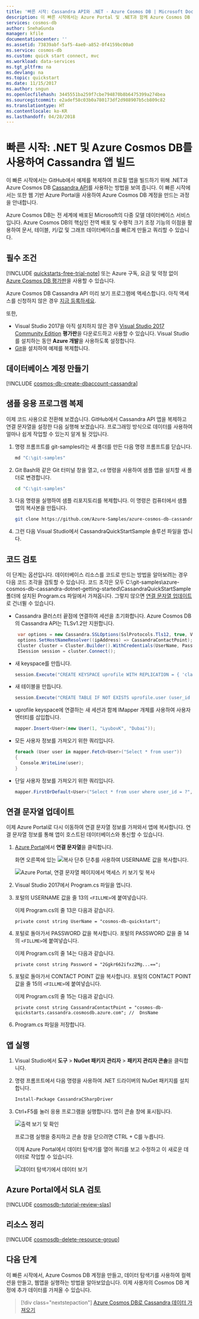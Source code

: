 ```yaml
---
title: '빠른 시작: Cassandra API와 .NET - Azure Cosmos DB | Microsoft Docs'
description: 이 빠른 시작에서는 Azure Portal 및 .NET과 함께 Azure Cosmos DB Cassandra API를 사용하여 프로필 응용 프로그램을 만드는 방법을 보여 줍니다.
services: cosmos-db
author: SnehaGunda
manager: kfile
documentationcenter: ''
ms.assetid: 73839abf-5af5-4ae0-a852-0f4159bc00a0
ms.service: cosmos-db
ms.custom: quick start connect, mvc
ms.workload: data-services
ms.tgt_pltfrm: na
ms.devlang: na
ms.topic: quickstart
ms.date: 11/15/2017
ms.author: sngun
ms.openlocfilehash: 3445551ba259f7cbe794870b8b6475399a274bea
ms.sourcegitcommit: e2adef58c03b0a780173df2d988907b5cb809c82
ms.translationtype: HT
ms.contentlocale: ko-KR
ms.lasthandoff: 04/28/2018
---
```

# <a name="quickstart-build-a-cassandra-app-with-net-and-azure-cosmos-db"></a>빠른 시작: .NET 및 Azure Cosmos DB를 사용하여 Cassandra 앱 빌드

이 빠른 시작에서는 GitHub에서 예제를 복제하여 프로필 앱을 빌드하기 위해 .NET과 Azure Cosmos DB [Cassandra API](cassandra-introduction.md)를 사용하는 방법을 보여 줍니다. 이 빠른 시작에서는 또한 웹 기반 Azure Portal을 사용하여 Azure Cosmos DB 계정을 만드는 과정을 안내합니다.   

Azure Cosmos DB는 전 세계에 배포된 Microsoft의 다중 모델 데이터베이스 서비스입니다. Azure Cosmos DB의 핵심인 전역 배포 및 수평적 크기 조정 기능의 이점을 활용하여 문서, 테이블, 키/값 및 그래프 데이터베이스를 빠르게 만들고 쿼리할 수 있습니다. 

## <a name="prerequisites"></a>필수 조건

[!INCLUDE [quickstarts-free-trial-note](../../includes/quickstarts-free-trial-note.md)] 또는 Azure 구독, 요금 및 약정 없이 [Azure Cosmos DB 평가판](https://azure.microsoft.com/try/cosmosdb/)을 사용할 수 있습니다.

Azure Cosmos DB Cassandra API 미리 보기 프로그램에 액세스합니다. 아직 액세스를 신청하지 않은 경우 [지금 등록하세요](cassandra-introduction.md#sign-up-now).

또한, 
* Visual Studio 2017을 아직 설치하지 않은 경우 [Visual Studio 2017 Community Edition](https://www.visualstudio.com/downloads/) **평가판**을 다운로드하고 사용할 수 있습니다. Visual Studio를 설치하는 동안 **Azure 개발**을 사용하도록 설정합니다.
* [Git](https://www.git-scm.com/)을 설치하여 예제를 복제합니다.

<a id="create-account"></a>
## <a name="create-a-database-account"></a>데이터베이스 계정 만들기

[!INCLUDE [cosmos-db-create-dbaccount-cassandra](../../includes/cosmos-db-create-dbaccount-cassandra.md)]


## <a name="clone-the-sample-application"></a>샘플 응용 프로그램 복제

이제 코드 사용으로 전환해 보겠습니다. GitHub에서 Cassandra API 앱을 복제하고 연결 문자열을 설정한 다음 실행해 보겠습니다. 프로그래밍 방식으로 데이터를 사용하여 얼마나 쉽게 작업할 수 있는지 알게 될 것입니다. 

1. 명령 프롬프트를 git-samples라는 새 폴더를 만든 다음 명령 프롬프트를 닫습니다.

    ```bash
    md "C:\git-samples"
    ```

2. Git Bash와 같은 Git 터미널 창을 열고, `cd` 명령을 사용하여 샘플 앱을 설치할 새 폴더로 변경합니다.

    ```bash
    cd "C:\git-samples"
    ```

3. 다음 명령을 실행하여 샘플 리포지토리를 복제합니다. 이 명령은 컴퓨터에서 샘플 앱의 복사본을 만듭니다.

    ```bash
    git clone https://github.com/Azure-Samples/azure-cosmos-db-cassandra-dotnet-getting-started.git
    ```

3. 그런 다음 Visual Studio에서 CassandraQuickStartSample 솔루션 파일을 엽니다. 

## <a name="review-the-code"></a>코드 검토

이 단계는 옵션입니다. 데이터베이스 리소스를 코드로 만드는 방법을 알아보려는 경우 다음 코드 조각을 검토할 수 있습니다. 코드 조각은 모두 C:\git-samples\azure-cosmos-db-cassandra-dotnet-getting-started\CassandraQuickStartSample 폴더에 설치된 Program.cs 파일에서 가져옵니다. 그렇지 않으면 [연결 문자열 업데이트](#update-your-connection-string)로 건너뛸 수 있습니다.

* Cassandra 클러스터 끝점에 연결하여 세션을 초기화합니다. Azure Cosmos DB의 Cassandra API는 TLSv1.2만 지원합니다. 

  ```csharp
   var options = new Cassandra.SSLOptions(SslProtocols.Tls12, true, ValidateServerCertificate);
   options.SetHostNameResolver((ipAddress) => CassandraContactPoint);
   Cluster cluster = Cluster.Builder().WithCredentials(UserName, Password).WithPort(CassandraPort).AddContactPoint(CassandraContactPoint).WithSSL(options).Build();
   ISession session = cluster.Connect();
   ```

* 새 keyspace를 만듭니다.

    ```csharp
    session.Execute("CREATE KEYSPACE uprofile WITH REPLICATION = { 'class' : 'NetworkTopologyStrategy', 'datacenter1' : 1 };"); 
    ```

* 새 테이블을 만듭니다.

   ```csharp
  session.Execute("CREATE TABLE IF NOT EXISTS uprofile.user (user_id int PRIMARY KEY, user_name text, user_bcity text)");
   ```

* uprofile keyspace에 연결하는 새 세션과 함께 IMapper 개체를 사용하여 사용자 엔터티를 삽입합니다.

    ```csharp
    mapper.Insert<User>(new User(1, "LyubovK", "Dubai"));
    ```
    
* 모든 사용자 정보를 가져오기 위한 쿼리입니다.

    ```csharp
   foreach (User user in mapper.Fetch<User>("Select * from user"))
   {
      Console.WriteLine(user);
   }
    ```
    
* 단일 사용자 정보를 가져오기 위한 쿼리입니다.

    ```csharp
    mapper.FirstOrDefault<User>("Select * from user where user_id = ?", 3);
    ```

## <a name="update-your-connection-string"></a>연결 문자열 업데이트

이제 Azure Portal로 다시 이동하여 연결 문자열 정보를 가져와서 앱에 복사합니다. 연결 문자열 정보를 통해 앱이 호스트된 데이터베이스와 통신할 수 있습니다.

1. [Azure Portal](http://portal.azure.com/)에서 **연결 문자열**을 클릭합니다. 

    화면 오른쪽에 있는 ![복사 단추](./media/create-cassandra-dotnet/copy.png) 단추를 사용하여 USERNAME 값을 복사합니다.

    ![Azure Portal, 연결 문자열 페이지에서 액세스 키 보기 및 복사](./media/create-cassandra-dotnet/keys.png)

2. Visual Studio 2017에서 Program.cs 파일을 엽니다. 

3. 포털의 USERNAME 값을 줄 13의 `<FILLME>`에 붙여넣습니다.

    이제 Program.cs의 줄 13은 다음과 같습니다. 

    `private const string UserName = "cosmos-db-quickstart";`

3. 포털로 돌아가서 PASSWORD 값을 복사합니다. 포털의 PASSWORD 값을 줄 14의 `<FILLME>`에 붙여넣습니다.

    이제 Program.cs의 줄 14는 다음과 같습니다. 

    `private const string Password = "2Ggkr662ifxz2Mg...==";`

4. 포털로 돌아가서 CONTACT POINT 값을 복사합니다. 포털의 CONTACT POINT 값을 줄 15의 `<FILLME>`에 붙여넣습니다.

    이제 Program.cs의 줄 15는 다음과 같습니다. 

    `private const string CassandraContactPoint = "cosmos-db-quickstarts.cassandra.cosmosdb.azure.com"; //  DnsName`

5. Program.cs 파일을 저장합니다.
    
## <a name="run-the-app"></a>앱 실행

1. Visual Studio에서 **도구** > **NuGet 패키지 관리자** > **패키지 관리자 콘솔**을 클릭합니다.

2. 명령 프롬프트에서 다음 명령을 사용하여 .NET 드라이버의 NuGet 패키지를 설치합니다. 

    ```cmd
    Install-Package CassandraCSharpDriver
    ```
3. Ctrl+F5를 눌러 응용 프로그램을 실행합니다. 앱이 콘솔 창에 표시됩니다. 

    ![출력 보기 및 확인](./media/create-cassandra-dotnet/output.png)

    프로그램 실행을 중지하고 콘솔 창을 닫으려면 CTRL + C를 누릅니다. 
    
    이제 Azure Portal에서 데이터 탐색기를 열어 쿼리를 보고 수정하고 이 새로운 데이터로 작업할 수 있습니다. 

    ![데이터 탐색기에서 데이터 보기](./media/create-cassandra-dotnet/data-explorer.png)

## <a name="review-slas-in-the-azure-portal"></a>Azure Portal에서 SLA 검토

[!INCLUDE [cosmosdb-tutorial-review-slas](../../includes/cosmos-db-tutorial-review-slas.md)]

## <a name="clean-up-resources"></a>리소스 정리

[!INCLUDE [cosmosdb-delete-resource-group](../../includes/cosmos-db-delete-resource-group.md)]

## <a name="next-steps"></a>다음 단계

이 빠른 시작에서, Azure Cosmos DB 계정을 만들고, 데이터 탐색기를 사용하여 컬렉션을 만들고, 웹앱을 실행하는 방법을 알아보았습니다. 이제 사용자의 Cosmos DB 계정에 추가 데이터를 가져올 수 있습니다. 

> [!div class="nextstepaction"]
> [Azure Cosmos DB로 Cassandra 데이터 가져오기](cassandra-import-data.md)
